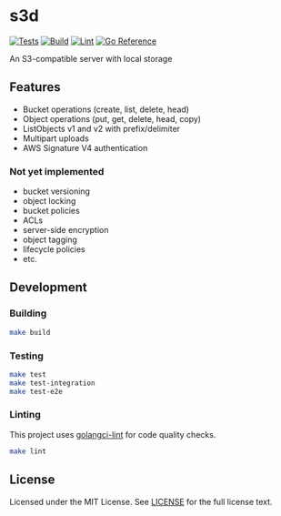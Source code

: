 # s3d

[![Tests](https://github.com/wzshiming/s3d/actions/workflows/test.yml/badge.svg)](https://github.com/wzshiming/s3d/actions/workflows/test.yml)
[![Build](https://github.com/wzshiming/s3d/actions/workflows/build.yml/badge.svg)](https://github.com/wzshiming/s3d/actions/workflows/build.yml)
[![Lint](https://github.com/wzshiming/s3d/actions/workflows/lint.yml/badge.svg)](https://github.com/wzshiming/s3d/actions/workflows/lint.yml)
[![Go Reference](https://pkg.go.dev/badge/github.com/wzshiming/s3d.svg)](https://pkg.go.dev/github.com/wzshiming/s3d)

An S3-compatible server with local storage

## Features

- Bucket operations (create, list, delete, head)
- Object operations (put, get, delete, head, copy)
- ListObjects v1 and v2 with prefix/delimiter
- Multipart uploads
- AWS Signature V4 authentication

### Not yet implemented
- bucket versioning
- object locking
- bucket policies
- ACLs
- server-side encryption
- object tagging
- lifecycle policies
- etc.

## Development

### Building

```bash
make build
```

### Testing

```bash
make test
make test-integration
make test-e2e
```

### Linting

This project uses [golangci-lint](https://golangci-lint.run/) for code quality checks.

```bash
make lint
```

## License

Licensed under the MIT License. See [LICENSE](https://github.com/wzshiming/s3d/blob/master/LICENSE) for the full license text.
